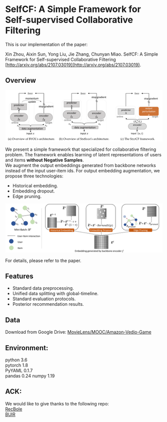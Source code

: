 # SelfCF: A Simple Framework for Self-supervised Collaborative Filtering

This is our implementation of the paper:

Xin Zhou, Aixin Sun, Yong Liu, Jie Zhang, Chunyan Miao. SelfCF: A Simple Framework for Self-supervised Collaborative Filtering [http://arxiv.org/abs/2107.03019](http://arxiv.org/abs/2107.03019). 

## Overview

<p align="center">
<img src="./figures/framework.png" width="800">
</p>

We present a simple framework that specialized for collaborative filtering problem. The framework enables learning of latent representations of users and items **without Negative Samples**.  
We augment the output embeddings generated from backbone networks instead of the input user-item ids. For output embedding augmentation, we propose three technologies:  
- Historical embedding.
- Embedding dropout.
- Edge pruning.  

<p align="center">
<img src="./figures/augmentation.png" width="800">
</p>

For details, please refer to the paper. 

## Features  
- Standard data preprocessing.  
- Unified data splitting with global-timeline.  
- Standard evaluation protocols.   
- Posterior recommendation results.

## Data  
Download from Google Drive: [MovieLens/MOOC/Amazon-Vedio-Game](https://drive.google.com/drive/folders/1WqRAeoWWGdZplYkjS4640V7v0urNiTXg?usp=sharing)  


## Environment:  

python	3.6  
pytorch	1.8  
PyYAML	0.1.7  
pandas	0.24
numpy 1.19 


## ACK:
We would like to give thanks to the following repo:  
[RecBole](https://github.com/RUCAIBox/RecBole)  
[BUIR](https://github.com/donalee/BUIR)


